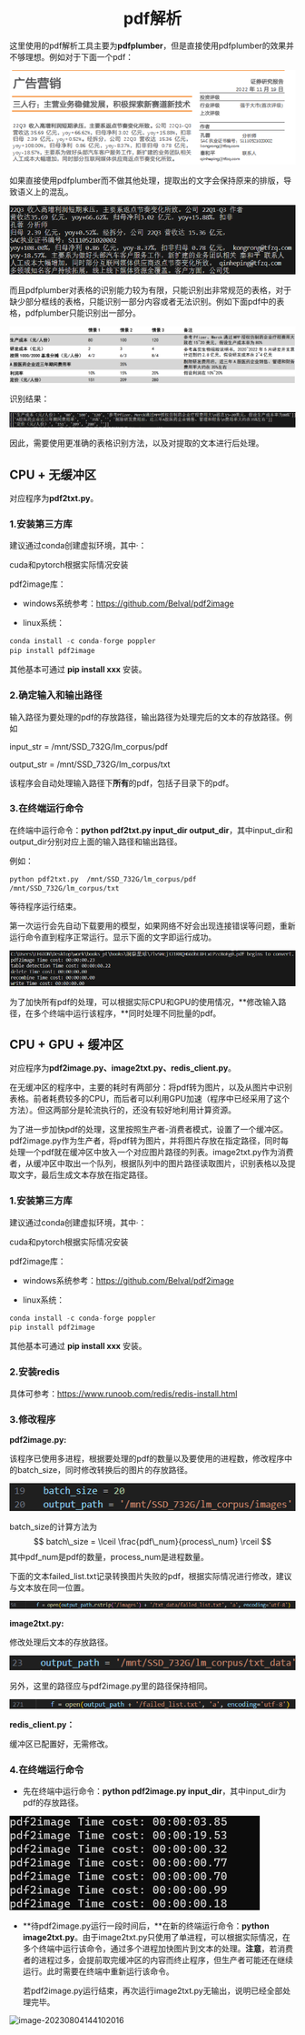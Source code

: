 # <center>pdf解析</center>

这里使用的pdf解析工具主要为**pdfplumber**，但是直接使用pdfplumber的效果并不够理想。例如对于下面一个pdf：

![image-20230804165608718](images/image-20230804165608718.png)

如果直接使用pdfplumber而不做其他处理，提取出的文字会保持原来的排版，导致语义上的混乱。

![image-20230804170322266](images/image-20230804170322266.png)

而且pdfplumber对表格的识别能力较为有限，只能识别出非常规范的表格，对于缺少部分框线的表格，只能识别一部分内容或者无法识别。例如下面pdf中的表格，pdfplumber只能识别出一部分。

![image-20230804172859649](images/image-20230804172859649.png)

识别结果：

![image-20230804171858426](images/image-20230804171858426.png)

因此，需要使用更准确的表格识别方法，以及对提取的文本进行后处理。



## CPU + 无缓冲区 

对应程序为**pdf2txt.py**。

### 1.安装第三方库

建议通过conda创建虚拟环境，其中·：

cuda和pytorch根据实际情况安装

pdf2image库：

- windows系统参考：https://github.com/Belval/pdf2image

- linux系统：

```python
conda install -c conda-forge poppler
pip install pdf2image
```

其他基本可通过 **pip install xxx** 安装。



### 2.确定输入和输出路径

输入路径为要处理的pdf的存放路径，输出路径为处理完后的文本的存放路径。例如

input_str = /mnt/SSD_732G/lm_corpus/pdf

output_str = /mnt/SSD_732G/lm_corpus/txt

该程序会自动处理输入路径下**所有**的pdf，包括子目录下的pdf。



### 3.在终端运行命令

在终端中运行命令：**python pdf2txt.py input_dir output_dir**，其中input_dir和output_dir分别对应上面的输入路径和输出路径。

例如：

```
python pdf2txt.py  /mnt/SSD_732G/lm_corpus/pdf /mnt/SSD_732G/lm_corpus/txt
```

等待程序运行结束。

第一次运行会先自动下载要用的模型，如果网络不好会出现连接错误等问题，重新运行命令直到程序正常运行。显示下面的文字即运行成功。

![image-20230804135406562](images/image-20230804135406562.png)

为了加快所有pdf的处理，可以根据实际CPU和GPU的使用情况，**修改输入路径，在多个终端中运行该程序，**同时处理不同批量的pdf。





## CPU + GPU + 缓冲区 

对应程序为**pdf2image.py、image2txt.py、redis_client.py**。

在无缓冲区的程序中，主要的耗时有两部分：将pdf转为图片，以及从图片中识别表格。前者耗费较多的CPU，而后者可以利用GPU加速（程序中已经采用了这个方法）。但这两部分是轮流执行的，还没有较好地利用计算资源。

为了进一步加快pdf的处理，这里按照生产者-消费者模式，设置了一个缓冲区。pdf2image.py作为生产者，将pdf转为图片，并将图片存放在指定路径，同时每处理一个pdf就在缓冲区中放入一个对应图片路径的列表。image2txt.py作为消费者，从缓冲区中取出一个队列，根据队列中的图片路径读取图片，识别表格以及提取文字，最后生成文本存放在指定路径。



### 1.安装第三方库

建议通过conda创建虚拟环境，其中·：

cuda和pytorch根据实际情况安装

pdf2image库：

- windows系统参考：https://github.com/Belval/pdf2image

- linux系统：

```python
conda install -c conda-forge poppler
pip install pdf2image
```

其他基本可通过 **pip install xxx** 安装。



### 2.安装redis

具体可参考：https://www.runoob.com/redis/redis-install.html



### 3.修改程序

**pdf2image.py:**

该程序已使用多进程，根据要处理的pdf的数量以及要使用的进程数，修改程序中的batch_size，同时修改转换后的图片的存放路径。

![image-20230804141744487](images/image-20230804141744487.png)

batch_size的计算方法为
$$
batch\_size = \lceil \frac{pdf\_num}{process\_num} \rceil
$$
其中pdf_num是pdf的数量，process_num是进程数量。

下面的文本failed_list.txt记录转换图片失败的pdf，根据实际情况进行修改，建议与文本放在同一位置。

![image-20230804150553560](images/image-20230804150553560.png)



**image2txt.py:**

修改处理后文本的存放路径。

![image-20230804143023254](images/image-20230804143023254.png)

另外，这里的路径应与pdf2image.py里的路径保持相同。

![image-20230804151146735](images/image-20230804151146735.png)



**redis_client.py：**

缓冲区已配置好，无需修改。



### 4.在终端运行命令

- 先在终端中运行命令：**python pdf2image.py input_dir**，其中input_dir为pdf的存放路径。

![image-20230804144019815](images/image-20230804144019815.png)

- **待pdf2image.py运行一段时间后，**在新的终端运行命令：**python image2txt.py**。由于image2txt.py只使用了单进程，可以根据实际情况，在多个终端中运行该命令，通过多个进程加快图片到文本的处理。**注意**，若消费者的进程过多，会提前取完缓冲区的内容而终止程序，但生产者可能还在继续运行。此时需要在终端中重新运行该命令。

  若pdf2image.py运行结束，再次运行image2txt.py无输出，说明已经全部处理完毕。

![image-20230804144102016](C:\Users\LEGION\Desktop\work\books_pt\pdf报告文本提取\images\image-20230804144102016.png)

